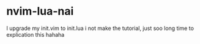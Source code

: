 # nvim-lua-nai

I upgrade my init.vim to init.lua
i not make the tutorial, just soo long time to explication this hahaha 
